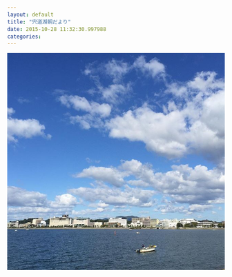 ```yaml
---
layout: default
title: "宍道湖朝だより"
date: 2015-10-28 11:32:30.997988
categories: 
---
```


![](/assets/images/201510/12107627_424245054431621_968431887_n.jpg)


